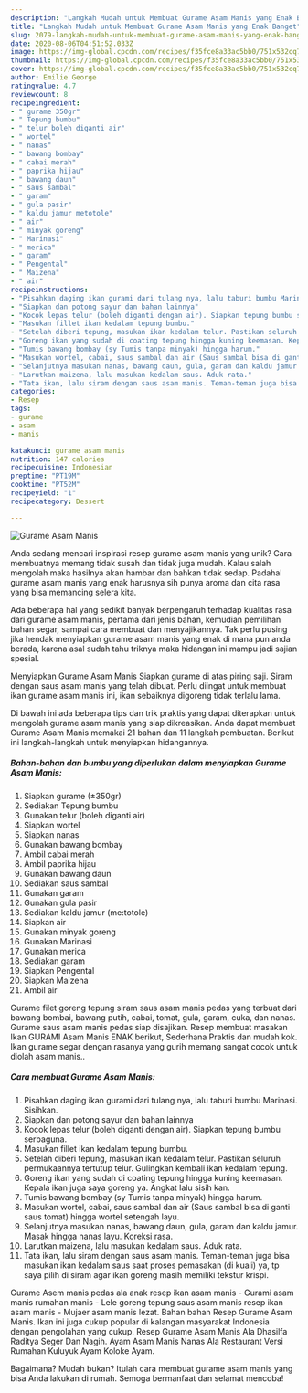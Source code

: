 ```yaml
---
description: "Langkah Mudah untuk Membuat Gurame Asam Manis yang Enak Banget"
title: "Langkah Mudah untuk Membuat Gurame Asam Manis yang Enak Banget"
slug: 2079-langkah-mudah-untuk-membuat-gurame-asam-manis-yang-enak-banget
date: 2020-08-06T04:51:52.033Z
image: https://img-global.cpcdn.com/recipes/f35fce8a33ac5bb0/751x532cq70/gurame-asam-manis-foto-resep-utama.jpg
thumbnail: https://img-global.cpcdn.com/recipes/f35fce8a33ac5bb0/751x532cq70/gurame-asam-manis-foto-resep-utama.jpg
cover: https://img-global.cpcdn.com/recipes/f35fce8a33ac5bb0/751x532cq70/gurame-asam-manis-foto-resep-utama.jpg
author: Emilie George
ratingvalue: 4.7
reviewcount: 8
recipeingredient:
- " gurame 350gr"
- " Tepung bumbu"
- " telur boleh diganti air"
- " wortel"
- " nanas"
- " bawang bombay"
- " cabai merah"
- " paprika hijau"
- " bawang daun"
- " saus sambal"
- " garam"
- " gula pasir"
- " kaldu jamur metotole"
- " air"
- " minyak goreng"
- " Marinasi"
- " merica"
- " garam"
- " Pengental"
- " Maizena"
- " air"
recipeinstructions:
- "Pisahkan daging ikan gurami dari tulang nya, lalu taburi bumbu Marinasi. Sisihkan."
- "Siapkan dan potong sayur dan bahan lainnya"
- "Kocok lepas telur (boleh diganti dengan air). Siapkan tepung bumbu serbaguna."
- "Masukan fillet ikan kedalam tepung bumbu."
- "Setelah diberi tepung, masukan ikan kedalam telur. Pastikan seluruh permukaannya tertutup telur. Gulingkan kembali ikan kedalam tepung."
- "Goreng ikan yang sudah di coating tepung hingga kuning keemasan. Kepala ikan juga saya goreng ya. Angkat lalu sisih kan."
- "Tumis bawang bombay (sy Tumis tanpa minyak) hingga harum."
- "Masukan wortel, cabai, saus sambal dan air (Saus sambal bisa di ganti saus tomat) hingga wortel setengah layu."
- "Selanjutnya masukan nanas, bawang daun, gula, garam dan kaldu jamur. Masak hingga nanas layu. Koreksi rasa."
- "Larutkan maizena, lalu masukan kedalam saus. Aduk rata."
- "Tata ikan, lalu siram dengan saus asam manis. Teman-teman juga bisa masukan ikan kedalam saus saat proses pemasakan (di kuali) ya, tp saya pilih di siram agar ikan goreng masih memiliki tekstur krispi."
categories:
- Resep
tags:
- gurame
- asam
- manis

katakunci: gurame asam manis 
nutrition: 147 calories
recipecuisine: Indonesian
preptime: "PT19M"
cooktime: "PT52M"
recipeyield: "1"
recipecategory: Dessert

---
```



![Gurame Asam Manis](https://img-global.cpcdn.com/recipes/f35fce8a33ac5bb0/751x532cq70/gurame-asam-manis-foto-resep-utama.jpg)

Anda sedang mencari inspirasi resep gurame asam manis yang unik? Cara membuatnya memang tidak susah dan tidak juga mudah. Kalau salah mengolah maka hasilnya akan hambar dan bahkan tidak sedap. Padahal gurame asam manis yang enak harusnya sih punya aroma dan cita rasa yang bisa memancing selera kita.

Ada beberapa hal yang sedikit banyak berpengaruh terhadap kualitas rasa dari gurame asam manis, pertama dari jenis bahan, kemudian pemilihan bahan segar, sampai cara membuat dan menyajikannya. Tak perlu pusing jika hendak menyiapkan gurame asam manis yang enak di mana pun anda berada, karena asal sudah tahu triknya maka hidangan ini mampu jadi sajian spesial.

Menyiapkan Gurame Asam Manis Siapkan gurame di atas piring saji. Siram dengan saus asam manis yang telah dibuat. Perlu diingat untuk membuat ikan gurame asam manis ini, ikan sebaiknya digoreng tidak terlalu lama.


Di bawah ini ada beberapa tips dan trik praktis yang dapat diterapkan untuk mengolah gurame asam manis yang siap dikreasikan. Anda dapat membuat Gurame Asam Manis memakai 21 bahan dan 11 langkah pembuatan. Berikut ini langkah-langkah untuk menyiapkan hidangannya.

<!--inarticleads1-->

##### Bahan-bahan dan bumbu yang diperlukan dalam menyiapkan Gurame Asam Manis:

1. Siapkan  gurame (±350gr)
1. Sediakan  Tepung bumbu
1. Gunakan  telur (boleh diganti air)
1. Siapkan  wortel
1. Siapkan  nanas
1. Gunakan  bawang bombay
1. Ambil  cabai merah
1. Ambil  paprika hijau
1. Gunakan  bawang daun
1. Sediakan  saus sambal
1. Gunakan  garam
1. Gunakan  gula pasir
1. Sediakan  kaldu jamur (me:totole)
1. Siapkan  air
1. Gunakan  minyak goreng
1. Gunakan  Marinasi
1. Gunakan  merica
1. Sediakan  garam
1. Siapkan  Pengental
1. Siapkan  Maizena
1. Ambil  air


Gurame filet goreng tepung siram saus asam manis pedas yang terbuat dari bawang bombai, bawang putih, cabai, tomat, gula, garam, cuka, dan nanas. Gurame saus asam manis pedas siap disajikan. Resep membuat masakan Ikan GURAMI Asam Manis ENAK berikut, Sederhana Praktis dan mudah kok. Ikan gurame segar dengan rasanya yang gurih memang sangat cocok untuk diolah asam manis.. 

<!--inarticleads2-->

##### Cara membuat Gurame Asam Manis:

1. Pisahkan daging ikan gurami dari tulang nya, lalu taburi bumbu Marinasi. Sisihkan.
1. Siapkan dan potong sayur dan bahan lainnya
1. Kocok lepas telur (boleh diganti dengan air). Siapkan tepung bumbu serbaguna.
1. Masukan fillet ikan kedalam tepung bumbu.
1. Setelah diberi tepung, masukan ikan kedalam telur. Pastikan seluruh permukaannya tertutup telur. Gulingkan kembali ikan kedalam tepung.
1. Goreng ikan yang sudah di coating tepung hingga kuning keemasan. Kepala ikan juga saya goreng ya. Angkat lalu sisih kan.
1. Tumis bawang bombay (sy Tumis tanpa minyak) hingga harum.
1. Masukan wortel, cabai, saus sambal dan air (Saus sambal bisa di ganti saus tomat) hingga wortel setengah layu.
1. Selanjutnya masukan nanas, bawang daun, gula, garam dan kaldu jamur. Masak hingga nanas layu. Koreksi rasa.
1. Larutkan maizena, lalu masukan kedalam saus. Aduk rata.
1. Tata ikan, lalu siram dengan saus asam manis. Teman-teman juga bisa masukan ikan kedalam saus saat proses pemasakan (di kuali) ya, tp saya pilih di siram agar ikan goreng masih memiliki tekstur krispi.


Gurame Asem manis pedas ala anak resep ikan asam manis - Gurami asam manis rumahan manis - Lele goreng tepung saus asam manis resep ikan asam manis - Mujaer asam manis lezat. Bahan bahan Resep Gurame Asam Manis. Ikan ini juga cukup popular di kalangan masyarakat Indonesia dengan pengolahan yang cukup. Resep Gurame Asam Manis Ala Dhasilfa Raditya Seger Dan Nagih. Ayam Asam Manis Nanas Ala Restaurant Versi Rumahan Kuluyuk Ayam Koloke Ayam. 

Bagaimana? Mudah bukan? Itulah cara membuat gurame asam manis yang bisa Anda lakukan di rumah. Semoga bermanfaat dan selamat mencoba!
